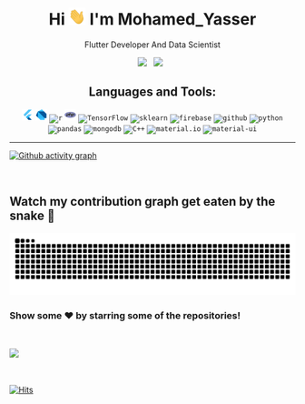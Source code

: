 <h1 align="center">Hi <img height="30" src="https://raw.githubusercontent.com/ABSphreak/ABSphreak/master/gifs/Hi.gif" width="30px"> I'm Mohamed_Yasser </h1>
<p align="center">Flutter Developer And Data Scientist</p>

<p align='center'> 
  <a href="https://www.linkedin.com/in/mohamed-yasser-bb9b3b272/?utm_source=share&utm_campaign=share_via&utm_content=profile&utm_medium=android_app"><img height="50" src="https://blakeoliver.com.au/wp-content/uploads/2023/06/vecteezy_linkedin-logo-png-linkedin-icon-transparent-png_18930585_835-1536x1536.png"></a>&nbsp;&nbsp;
  <a href="https://www.facebook.com/people/Mohamed-Yasser/pfbid0wuc31kAg7oq7VudKk8q7s6JHSkCXrqZBXTtkRhY6EDid3sK9cuMs63fE8KzKW7pTl/?mibextid=ZbWKwL"><img height="40" src="https://upload.wikimedia.org/wikipedia/commons/5/51/Facebook_f_logo_%282019%29.svg"></a>&nbsp;&nbsp;
</p>


<h2 align="center">Languages and Tools:</h2>
<p align='center'>
<code><img alt="Flutter" title="Flutter" height="20" src="https://raw.githubusercontent.com/github/explore/80688e429a7d4ef2fca1e82350fe8e3517d3494d/topics/flutter/flutter.png"></code>
<code><img alt="dart" title="dart" height="20" src="https://raw.githubusercontent.com/github/explore/80688e429a7d4ef2fca1e82350fe8e3517d3494d/topics/dart/dart.png"></code>
<code><img alt="r" title="javascript" height="20" src="https://encrypted-tbn0.gstatic.com/images?q=tbn:ANd9GcS6_yIlE5zV-OMNa7TUOumjxp0n3mqjtppTTOzhTwcIt44zdDFKoJpj-y_zCdOMS0v4kuM&usqp=CAU"></code>
<code><img alt="php" title="php" height="20" src="https://raw.githubusercontent.com/github/explore/80688e429a7d4ef2fca1e82350fe8e3517d3494d/topics/php/php.png"></code>
<code><img alt="TensorFlow" title="react" height="20" src="https://encrypted-tbn0.gstatic.com/images?q=tbn:ANd9GcRFsc-BDEWoD7zvDFTQFZdhi9KioGBsCVRtUW8szNwM2Lc8d-75ast2Z5JCW9dtLv0grbs&usqp=CAU"></code>
<code><img alt="sklearn" title="sklearn" height="20" src="https://anderfernandez.com/wp-content/uploads/2021/10/Tutorial-Sklearn.jpg"></code>
<code><img alt="firebase" title="firebase" height="20" src="https://github.com/tkswann2/tech-logos/blob/master/firebase.png?raw=true"></code>
<code><img alt="github" title="github" height="20" src="https://github.com/tkswann2/tech-logos/blob/master/github.png?raw=true"></code>
<code><img alt="python" title="python" height="20" src="https://image.similarpng.com/very-thumbnail/2021/12/Python-programming-logo-on-transparent-background-PNG.png"></code>
<code><img alt="pandas" title="pandas" height="20" src="https://encrypted-tbn0.gstatic.com/images?q=tbn:ANd9GcTkKmkBqviJKR3yCj5F251eRodlrKmubG6ey7pJMGGLMs2CF23gBT_4QevLGRVUjcSXSkQ&usqp=CAU"></code>
<code><img alt="mongodb" title="mongodb" height="20" src="https://raw.githubusercontent.com/mongodb-js/leaf/master/dist/mongodb-leaf_128x128.png"></code>
<code><img alt="C++" title="C++" height="20" src="https://user-images.githubusercontent.com/11183158/43805223-f23c1250-9a6c-11e8-9677-a45e08df2d7c.png"></code>
<code><img alt="material.io" title="material.io" height="20" src="https://mervick.github.io/material-design-icons/img/logo.svg"></code>
<code><img alt="material-ui" title="material-ui" height="25" src="https://mui.com/static/logo.svg"></code>
<hr>
    
[![Github activity graph](https://github-readme-activity-graph.vercel.app/graph?username=moyasser2004&theme=react-dark&hide_border=true&color=BDDFFF&line=6E93B5&point=BDDFFF)](https://github.com/moyasser2004)



<br/>

## Watch my contribution graph get eaten by the snake 🐍

<!-- refer this: https://dev.to/mishmanners/how-to-enable-github-actions-on-your-profile-readme-for-a-contribution-graph-4l66 -->
![memo snake gif](https://github.com/j-j-gajjar/j-j-gajjar/blob/output/github-contribution-grid-snake-dark.svg)   

### Show some ❤️ by starring some of the repositories!



</div>


<br/>
<p align="left">
    <!-- <img  src="https://github-readme-stats.zohan.tech/api/top-langs/?username=j-j-gajjar&theme=dark&hide_langs_below=1" /> -->
    <img width="49.5%" src="https://github-readme-stats.zohan.tech/api?username=moyasser2004&show_icons=true&theme=dracula&line_height=27" />
</p>
<br>




[![Hits](https://hits.seeyoufarm.com/api/count/incr/badge.svg?url=https%3A%2F%2Fgithub.com%2Fmoyasser2004%2Fhit-counter&count_bg=%2379C83D&title_bg=%23555555&icon=&icon_color=%23E7E7E7&title=hits&edge_flat=false)](https://jaygajjar.tk)



